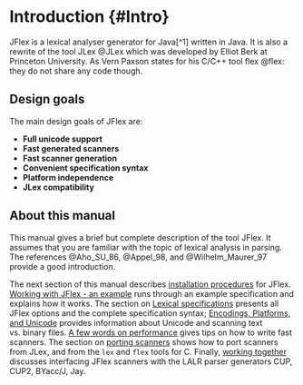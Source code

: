 Introduction {#Intro}
============

JFlex is a lexical analyser generator for Java[^1] written in Java. It is also
a rewrite of the tool JLex @JLex which was developed by Elliot Berk at
Princeton University. As Vern Paxson states for his C/C++ tool flex @flex: they
do not share any code though.

Design goals
------------

The main design goals of JFlex are:

-   **Full unicode support**
-   **Fast generated scanners**
-   **Fast scanner generation**
-   **Convenient specification syntax**
-   **Platform independence**
-   **JLex compatibility**

About this manual
-----------------

This manual gives a brief but complete description of the tool JFlex. It
assumes that you are familiar with the topic of lexical analysis in parsing.
The references @Aho_SU_86, @Appel_98, and @Wilhelm_Maurer_97 provide a good
introduction.

The next section of this manual describes [installation
procedures](#Installing) for JFlex. [Working with JFlex - an example](#Example)
runs through an example specification and explains how it works. The section on
[Lexical specifications](#Specifications) presents all JFlex options and the
complete specification syntax; [Encodings, Platforms, and
Unicode](#sec:encodings) provides information about Unicode and scanning text
vs. binary files. [A few words on performance](#performance) gives tips on how
to write fast scanners. The section on [porting scanners](#Porting) shows how
to port scanners from JLex, and from the `lex` and `flex` tools for C. Finally,
[working together](#WorkingTog) discusses interfacing JFlex scanners with the
LALR parser generators CUP, CUP2, BYacc/J, Jay.
